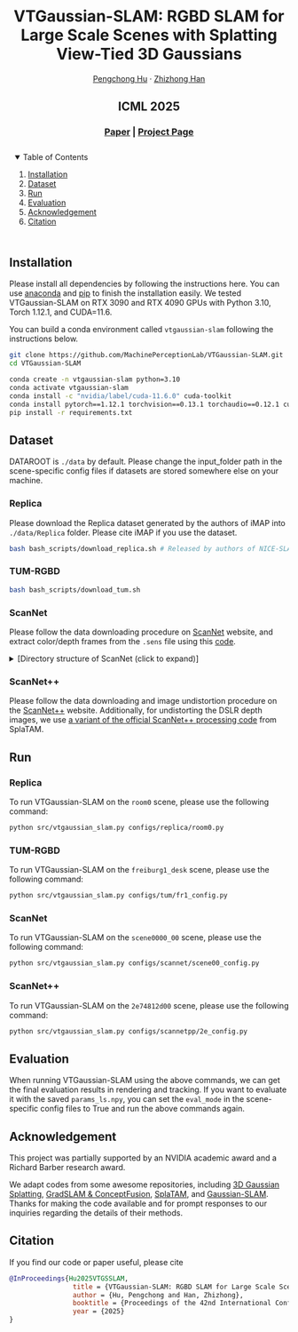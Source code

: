 <p align="center">

  <h1 align="center">VTGaussian-SLAM: RGBD SLAM for Large Scale Scenes with Splatting View-Tied 3D Gaussians</h1>
  <p align="center">
    <a href="https://pengchongh.github.io/">Pengchong Hu</a>
    ·
    <a href="https://h312h.github.io/">Zhizhong Han</a>

  </p>
  <h2 align="center">ICML 2025</h2>
  <h3 align="center"><a href="https://arxiv.org/pdf/2506.02741">Paper</a> | <a href="https://machineperceptionlab.github.io/VTGaussian-SLAM-Project/">Project Page</a> </h3>
  <div align="center"></div>
</p>

<!-- TABLE OF CONTENTS -->
<details open="open" style='padding: 10px; border-radius:5px 30px 30px 5px; border-width: 1px;'>
  <summary>Table of Contents</summary>
  <ol>
    <li>
      <a href="#installation">Installation</a>
    </li>
    <li>
      <a href="#dataset">Dataset</a>
    </li>
    <li>
      <a href="#run">Run</a>
    </li>
    <li>
      <a href="#evaluation">Evaluation</a>
    </li>
    <li>
      <a href="#acknowledgement">Acknowledgement</a>
    </li>
    <li>
      <a href="#citation">Citation</a>
    </li>
  </ol>
</details>


## Installation
Please install all dependencies by following the instructions here. You can use [anaconda](https://www.anaconda.com/) and [pip](https://pypi.org/project/pip/) to finish the installation easily. We tested VTGaussian-SLAM on RTX 3090 and RTX 4090 GPUs with Python 3.10, Torch 1.12.1, and CUDA=11.6.

You can build a conda environment called `vtgaussian-slam` following the instructions below.

```bash
git clone https://github.com/MachinePerceptionLab/VTGaussian-SLAM.git
cd VTGaussian-SLAM

conda create -n vtgaussian-slam python=3.10
conda activate vtgaussian-slam
conda install -c "nvidia/label/cuda-11.6.0" cuda-toolkit
conda install pytorch==1.12.1 torchvision==0.13.1 torchaudio==0.12.1 cudatoolkit=11.6 -c pytorch -c conda-forge
pip install -r requirements.txt
```

## Dataset

DATAROOT is `./data` by default. Please change the input_folder path in the scene-specific config files if datasets are stored somewhere else on your machine.

### Replica

Please download the Replica dataset generated by the authors of iMAP into `./data/Replica` folder. Please cite iMAP if you use the dataset.

```bash
bash bash_scripts/download_replica.sh # Released by authors of NICE-SLAM
```

### TUM-RGBD

```bash
bash bash_scripts/download_tum.sh
```

### ScanNet

Please follow the data downloading procedure on [ScanNet](http://www.scan-net.org/) website, and extract color/depth frames from the `.sens` file using this [code](https://github.com/ScanNet/ScanNet/blob/master/SensReader/python/reader.py).

<details>
  <summary>[Directory structure of ScanNet (click to expand)]</summary>
  
  DATAROOT is `./data` by default. If a sequence (`sceneXXXX_XX`) is stored in other places, please change the `basedir` path in the config file.

```
  DATAROOT
  └── scannet
      └── scene0000_00
          ├── color
          │   ├── 0.jpg
          │   ├── 1.jpg
          │   ├── ...
          │   └── ...
          ├── depth
          │   ├── 0.png
          │   ├── 1.png
          │   ├── ...
          │   └── ...
          ├── intrinsic
          └── pose
              ├── 0.txt
              ├── 1.txt
              ├── ...
              └── ...

```
</details>

### ScanNet++

Please follow the data downloading and image undistortion procedure on the [ScanNet++](https://kaldir.vc.in.tum.de/scannetpp/) website. Additionally, for undistorting the DSLR depth images, we use [a variant of the official ScanNet++ processing code](https://github.com/Nik-V9/scannetpp) from SplaTAM. 

## Run

### Replica
To run VTGaussian-SLAM on the `room0` scene, please use the following command:

```bash
python src/vtgaussian_slam.py configs/replica/room0.py
```

### TUM-RGBD
To run VTGaussian-SLAM on the `freiburg1_desk` scene, please use the following command:

```bash
python src/vtgaussian_slam.py configs/tum/fr1_config.py
```

### ScanNet
To run VTGaussian-SLAM on the `scene0000_00` scene, please use the following command:

```bash
python src/vtgaussian_slam.py configs/scannet/scene00_config.py
```

### ScanNet++
To run VTGaussian-SLAM on the `2e74812d00` scene, please use the following command:

```bash
python src/vtgaussian_slam.py configs/scannetpp/2e_config.py
```




## Evaluation
When running VTGaussian-SLAM using the above commands, we can get the final evaluation results in rendering and tracking. If you want to evaluate it with the saved `params_ls.npy`, you can set the `eval_mode` in the scene-specific config files to True and run the above commands again.

## Acknowledgement

This project was partially supported by an NVIDIA academic award and a Richard Barber research award.

We adapt codes from some awesome repositories, including [3D Gaussian Splatting](https://github.com/graphdeco-inria/gaussian-splatting), [GradSLAM & ConceptFusion](https://github.com/gradslam/gradslam/tree/conceptfusion), [SplaTAM](https://github.com/spla-tam/SplaTAM), and [Gaussian-SLAM](https://github.com/VladimirYugay/Gaussian-SLAM). Thanks for making the code available and for prompt responses to our inquiries regarding the details of their methods.



## Citation
If you find our code or paper useful, please cite
```bibtex
@InProceedings{Hu2025VTGSSLAM,
                title = {VTGaussian-SLAM: RGBD SLAM for Large Scale Scenes with Splatting View-Tied 3D Gaussians},
                author = {Hu, Pengchong and Han, Zhizhong},
                booktitle = {Proceedings of the 42nd International Conference on Machine Learning},
                year = {2025}
}
```
